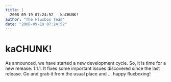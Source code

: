 ```yaml
---
title: |
  2008-09-19 07:24:52 - kaCHUNK!
author: "The Fluxbox Team"
date: "2008-09-19 07:24:52"
---
```


# kaCHUNK!

As announced, we have started a new development cycle. So, it is time for 
a new release: 1.1.1. It fixes some important issues discovered since the 
last release. Go and grab it from the usual place and ... happy fluxboxing!



